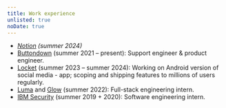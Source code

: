 ```yaml
---
title: Work experience
unlisted: true
noDate: true
---
```


- *[Notion](https://notion.so/product) (summer 2024)*
- [Buttondown](https://buttondown.email) (summer 2021 – present): Support engineer & product engineer.
- [Locket](https://locketcamera.com) (summer 2023 – summer 2024): Working on Android version of social media - app; scoping and shipping features to millions of users regularly.
- [Luma](https://lu.ma) and [Glow](https://glow.app) (summer 2022): Full-stack engineering intern.
- [IBM Security](https://www.ibm.com/products/guardium-insights) (summer 2019 + 2020): Software engineering intern.
